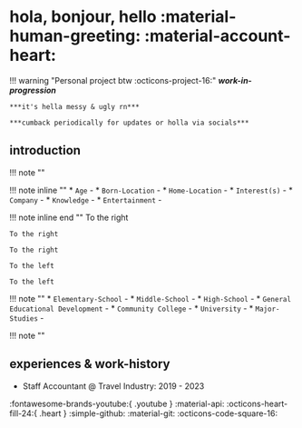 
# hola, bonjour, hello :material-human-greeting: :material-account-heart:

!!! warning "Personal project btw :octicons-project-16:"
    ***work-in-progression***
    
    ***it's hella messy & ugly rn***

    ***cumback periodically for updates or holla via socials***



## introduction
!!! note ""

!!! note inline ""
    * `Age` - 
    * `Born-Location` - 
    * `Home-Location` - 
    * `Interest(s)` - 
    * `Company` - 
    * `Knowledge` - 
    * `Entertainment` - 

!!! note inline end ""
    To the right

    To the right

    To the right

    To the left

    To the left

!!! note ""
    * `Elementary-School` - 
    * `Middle-School` - 
    * `High-School` - 
    * `General Educational Development` - 
    * `Community College` - 
    * `University` - 
    * `Major-Studies` - 


!!! note ""


## experiences & work-history
 * Staff Accountant @ Travel Industry: 2019 - 2023


:fontawesome-brands-youtube:{ .youtube }
:material-api:
:octicons-heart-fill-24:{ .heart }
:simple-github:
:material-git:
:octicons-code-square-16: